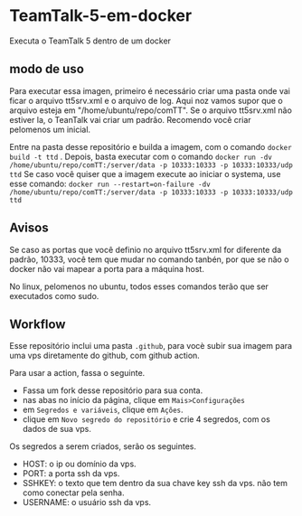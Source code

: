 # TeamTalk-5-em-docker
Executa o TeamTalk 5 dentro de um docker
## modo de uso
Para executar essa imagen, primeiro é necessário criar uma pasta onde vai ficar o arquivo tt5srv.xml e o arquivo de log.
Aqui noz vamos supor que o arquivo esteja em "/home/ubuntu/repo/comTT".
Se o arquivo tt5srv.xml não estiver la, o TeanTalk vai criar um padrão.
Recomendo você criar pelomenos um inicial.

 Entre na pasta desse repositório e builda a imagem, com o comando
`docker build -t ttd` .
Depois, basta executar com o comando
```docker run -dv /home/ubuntu/repo/comTT:/server/data -p 10333:10333 -p 10333:10333/udp ttd```
Se caso você quiser que a imagem execute ao iniciar o systema, use esse comando:
```docker run --restart=on-failure -dv /home/ubuntu/repo/comTT:/server/data -p 10333:10333 -p 10333:10333/udp ttd```
## Avisos
Se caso as portas que você definio no arquivo tt5srv.xml for diferente da padrão, 10333, você tem que mudar no comando tanbén, por que se não o docker não vai mapear a porta para a máquina host.

No linux, pelomenos no ubuntu, todos esses comandos terão que ser executados como sudo.
## Workflow
Esse repositório inclui uma pasta `.github`, para vocè subir sua imagem para uma vps diretamente do github, com github action.

Para usar a action, fassa o seguinte.

- Fassa um fork desse repositório para sua conta.
- nas abas no início da página, clique em `Mais>Configurações`
- em `Segredos e variáveis`, clique em `Ações`.
- clique em `Novo segredo do repositório` e crie 4 segredos, com os dados de sua vps.

Os segredos a serem criados, serão os seguintes.

- HOST: o ip ou domínio da vps.
- PORT: a porta ssh da vps.
- SSHKEY: o texto que tem dentro da sua chave key ssh da vps. não tem como conectar pela senha.
- USERNAME: o usuário ssh da vps.
